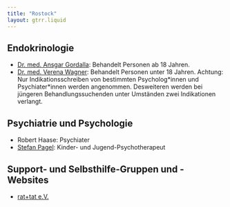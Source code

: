```yaml
---
title: "Rostock"
layout: gtrr.liquid
---
```


## Endokrinologie
* [Dr. med. Ansgar Gordalla](https://www.diabendo-rostock.de): Behandelt Personen ab 18 Jahren.
* [Dr. med. Verena Wagner](https://kinderaerzte-am-stadthafen.de/): Behandelt Personen unter 18 Jahren. Achtung: Nur Indikationsschreiben von bestimmten Psycholog\*innen und Psychiater\*innen werden angenommen. Desweiteren werden bei jüngeren Behandlungssuchenden unter Umständen zwei Indikationen verlangt.

## Psychiatrie und Psychologie
* Robert Haase: Psychiater
* [Stefan Pagel](https://pagel-psychotherapie.de): Kinder- und Jugend-Psychotherapeut

## Support- und Selbsthilfe-Gruppen und -Websites
* [rat+tat e.V.](https://ratundtat-rostock.de/)
